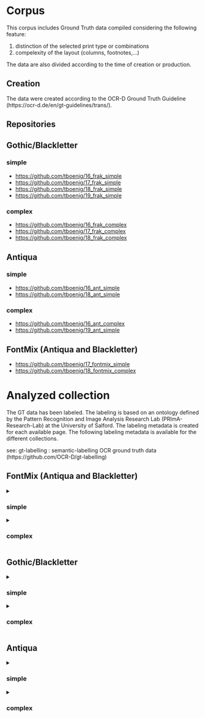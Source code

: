 <div>
   <div id="main">
      <h1>Corpus</h1>
      <p>This corpus includes Ground Truth data compiled considering the following feature:</p>
      <ol>
         <li>distinction of the selected print type or combinations</li>
         <li>compelexity of the layout (columns, footnotes,...)</li>
      </ol>
      <p>The data are also divided according to the time of creation or production.</p>
      <h2>Creation</h2>
      <p>The data were created according to the OCR-D Ground Truth Guideline (https://ocr-d.de/en/gt-guidelines/trans/).</p>
      <h2>Repositories</h2>
      <div id="data">


## Gothic/Blackletter 

### simple
- https://github.com/tboenig/16_frak_simple
- https://github.com/tboenig/17_frak_simple
- https://github.com/tboenig/18_frak_simple
- https://github.com/tboenig/19_frak_simple

### complex
- https://github.com/tboenig/16_frak_complex
- https://github.com/tboenig/17_frak_complex
- https://github.com/tboenig/18_frak_complex


## Antiqua

### simple
- https://github.com/tboenig/16_ant_simple
- https://github.com/tboenig/18_ant_simple

### complex
- https://github.com/tboenig/16_ant_complex
- https://github.com/tboenig/19_ant_simple


## FontMix (Antiqua and Blackletter)
- https://github.com/tboenig/17_fontmix_simple
- https://github.com/tboenig/18_fontmix_complex

</div>
   </div>
   <div>
      <h1>Analyzed collection</h1>
      <p>The GT data has been labeled. The labeling is based on an ontology defined by the Pattern Recognition 
                    and Image Analysis Research Lab (PRImA-Research-Lab) at the University of Salford. The labeling metadata 
                    is created for each available page. The following labeling metadata is available for the different collections.</p>
      <p>see: gt-labelling : semantic-labelling OCR ground truth data (https://github.com/OCR-D/gt-labelling)</p>
      <div>
         <h2>FontMix (Antiqua and Blackletter)</h2>
         <div>
            <details>
               <summary>
                  <h3>simple</h3>
               </summary>
               <ul>
                  <li>
                     <details>
                        <summary>activityDomain/computing/visual/analysisRecognition/layoutAnalysis</summary>
                        <p>In computer vision, document layout analysis is the process of identifying and categorizing the regions of interest in the scanned image of a text document. A reading system requires the segmentation of text zones from non-textual ones and the arrangement in their correct reading order.

Examples:
Page layout analysis (segmentation into regions, classification into text, graphic, table etc.)

Related:
"OCR": Often used as a synonym for layout analysis and text recognition, but strictly only the text recognition component.</p>
                     </details>
                  </li>
                  <li>
                     <details>
                        <summary>activityDomain/computing/visual/analysisRecognition/ocr</summary>
                        <p/>
                     </details>
                  </li>
                  <li>
                     <details>
                        <summary>activityDomain/computing/visual/analysisRecognition/text</summary>
                        <p>Translation of any kind of depicted symbols to machine readable format

Examples:
OCR
Mathematical equation recognition

Related:
Text processing (separate category)
Table recognition
Map reading</p>
                     </details>
                  </li>
                  <li>
                     <details>
                        <summary>condition/acquisition/method-flaws/imaging/uneven-illumination</summary>
                        <p>Uneven illumination leading to brightness or contrast variations</p>
                     </details>
                  </li>
                  <li>
                     <details>
                        <summary>condition/production-related/document-characteristics/low-contrast</summary>
                        <p>The contrast bwtween the paper and the page content is very low</p>
                     </details>
                  </li>
                  <li>
                     <details>
                        <summary>condition/production-related/document-faults/ink-from-facing</summary>
                        <p>Ink from facing page was transferred to this page</p>
                     </details>
                  </li>
                  <li>
                     <details>
                        <summary>condition/wear/additions/informative/annotations</summary>
                        <p>Annotations regarding the content</p>
                     </details>
                  </li>
                  <li>
                     <details>
                        <summary>content-encoding/structured</summary>
                        <p>E.g. XML</p>
                     </details>
                  </li>
                  <li>
                     <details>
                        <summary>content-type/corpus</summary>
                        <p>
Corpus: a collection of written texts, especially the entire works of a particular author or a body of writing on a particular subject.

Examples:
A text corpus,
An image database</p>
                     </details>
                  </li>
                  <li>
                     <details>
                        <summary>contentOfInterest/visual/graphical</summary>
                        <p>
                        Description coming soon.
                    </p>
                     </details>
                  </li>
                  <li>
                     <details>
                        <summary>contentOfInterest/visual/graphical/separator</summary>
                        <p>
                        Description coming soon.
                    </p>
                     </details>
                  </li>
                  <li>
                     <details>
                        <summary>contentOfInterest/visual/text</summary>
                        <p>
                        Description coming soon.
                    </p>
                     </details>
                  </li>
                  <li>
                     <details>
                        <summary>data-attributes/document-related/structural/running-titles</summary>
                        <p>Titles repeated each page</p>
                     </details>
                  </li>
                  <li>
                     <details>
                        <summary>data-attributes/document-related/visual/text/drop-caps</summary>
                        <p>Drap capitals (large capitals at beginning of paragraph)</p>
                     </details>
                  </li>
                  <li>
                     <details>
                        <summary>data-attributes/document-related/visual/text/font/multi-font/font-sizes</summary>
                        <p>More than one font size used</p>
                     </details>
                  </li>
                  <li>
                     <details>
                        <summary>data-attributes/document-related/visual/text/font/multi-font/typefaces</summary>
                        <p>More than one typeface used</p>
                     </details>
                  </li>
                  <li>
                     <details>
                        <summary>data-attributes/document-related/visual/text/font/typeface/antiqua</summary>
                        <p>Antiqua font (more modern)</p>
                     </details>
                  </li>
                  <li>
                     <details>
                        <summary>data-attributes/document-related/visual/text/font/typeface/blackletter</summary>
                        <p>Blackletter, gothic, Fraktur</p>
                     </details>
                  </li>
                  <li>
                     <details>
                        <summary>data-attributes/language/mixed</summary>
                        <p>More than one language used</p>
                     </details>
                  </li>
                  <li>
                     <details>
                        <summary>granularity/logical/document-related/paragraph</summary>
                        <p>
                        Description coming soon.
                    </p>
                     </details>
                  </li>
                  <li>
                     <details>
                        <summary>granularity/physical/document-related/page</summary>
                        <p>
                        Description coming soon.
                    </p>
                     </details>
                  </li>
                  <li>
                     <details>
                        <summary>granularity/physical/document-related/region</summary>
                        <p>Region, zone, block</p>
                     </details>
                  </li>
                  <li>
                     <details>
                        <summary>granularity/physical/document-related/text-line</summary>
                        <p>
                        Description coming soon.
                    </p>
                     </details>
                  </li>
                  <li>
                     <details>
                        <summary>granularity/physical/document-related/word</summary>
                        <p>Word or partial word, if separated by line break, for example</p>
                     </details>
                  </li>
                  <li>
                     <details>
                        <summary>platform/platform-independent</summary>
                        <p>
                        Description coming soon.
                    </p>
                     </details>
                  </li>
               </ul>
            </details>
         </div>
         <div>
            <details>
               <summary>
                  <h3>complex</h3>
               </summary>
               <ul>
                  <li>
                     <details>
                        <summary>activityDomain/computing/visual/analysisRecognition/layoutAnalysis</summary>
                        <p>In computer vision, document layout analysis is the process of identifying and categorizing the regions of interest in the scanned image of a text document. A reading system requires the segmentation of text zones from non-textual ones and the arrangement in their correct reading order.

Examples:
Page layout analysis (segmentation into regions, classification into text, graphic, table etc.)

Related:
"OCR": Often used as a synonym for layout analysis and text recognition, but strictly only the text recognition component.</p>
                     </details>
                  </li>
                  <li>
                     <details>
                        <summary>activityDomain/computing/visual/analysisRecognition/ocr</summary>
                        <p/>
                     </details>
                  </li>
                  <li>
                     <details>
                        <summary>activityDomain/computing/visual/analysisRecognition/text</summary>
                        <p>Translation of any kind of depicted symbols to machine readable format

Examples:
OCR
Mathematical equation recognition

Related:
Text processing (separate category)
Table recognition
Map reading</p>
                     </details>
                  </li>
                  <li>
                     <details>
                        <summary>condition/acquisition/content-or-background/included-objects/preceeding-or-proceeding</summary>
                        <p>Part of preceeding or succeeding object included (e.g. other page)</p>
                     </details>
                  </li>
                  <li>
                     <details>
                        <summary>condition/acquisition/geometric/page-curl</summary>
                        <p>Visible page curl (e.g. book scanning)</p>
                     </details>
                  </li>
                  <li>
                     <details>
                        <summary>condition/acquisition/geometric/perspective-distortions</summary>
                        <p>Perspective distortions (e.g. due to camera-based acquisition)</p>
                     </details>
                  </li>
                  <li>
                     <details>
                        <summary>condition/acquisition/method-flaws/imaging/uneven-illumination</summary>
                        <p>Uneven illumination leading to brightness or contrast variations</p>
                     </details>
                  </li>
                  <li>
                     <details>
                        <summary>condition/production-related/document-characteristics/low-contrast</summary>
                        <p>The contrast bwtween the paper and the page content is very low</p>
                     </details>
                  </li>
                  <li>
                     <details>
                        <summary>condition/production-related/document-faults/ink-from-facing</summary>
                        <p>Ink from facing page was transferred to this page</p>
                     </details>
                  </li>
                  <li>
                     <details>
                        <summary>content-encoding/structured</summary>
                        <p>E.g. XML</p>
                     </details>
                  </li>
                  <li>
                     <details>
                        <summary>content-type/corpus</summary>
                        <p>
Corpus: a collection of written texts, especially the entire works of a particular author or a body of writing on a particular subject.

Examples:
A text corpus,
An image database</p>
                     </details>
                  </li>
                  <li>
                     <details>
                        <summary>contentOfInterest/visual/graphical/separator</summary>
                        <p>
                        Description coming soon.
                    </p>
                     </details>
                  </li>
                  <li>
                     <details>
                        <summary>contentOfInterest/visual/text</summary>
                        <p>
                        Description coming soon.
                    </p>
                     </details>
                  </li>
                  <li>
                     <details>
                        <summary>data-attributes/document-related/structural/footnote-continued</summary>
                        <p/>
                     </details>
                  </li>
                  <li>
                     <details>
                        <summary>data-attributes/document-related/structural/footnotes</summary>
                        <p>Footnotes at bottom of page</p>
                     </details>
                  </li>
                  <li>
                     <details>
                        <summary>data-attributes/document-related/structural/running-titles</summary>
                        <p>Titles repeated each page</p>
                     </details>
                  </li>
                  <li>
                     <details>
                        <summary>data-attributes/document-related/visual/text/drop-caps</summary>
                        <p>Drap capitals (large capitals at beginning of paragraph)</p>
                     </details>
                  </li>
                  <li>
                     <details>
                        <summary>data-attributes/document-related/visual/text/font/multi-font/font-sizes</summary>
                        <p>More than one font size used</p>
                     </details>
                  </li>
                  <li>
                     <details>
                        <summary>data-attributes/document-related/visual/text/font/multi-font/typefaces</summary>
                        <p>More than one typeface used</p>
                     </details>
                  </li>
                  <li>
                     <details>
                        <summary>data-attributes/document-related/visual/text/font/typeface/antiqua</summary>
                        <p>Antiqua font (more modern)</p>
                     </details>
                  </li>
                  <li>
                     <details>
                        <summary>data-attributes/document-related/visual/text/font/typeface/blackletter</summary>
                        <p>Blackletter, gothic, Fraktur</p>
                     </details>
                  </li>
                  <li>
                     <details>
                        <summary>data-attributes/language/mixed</summary>
                        <p>More than one language used</p>
                     </details>
                  </li>
                  <li>
                     <details>
                        <summary>granularity/logical/document-related/paragraph</summary>
                        <p>
                        Description coming soon.
                    </p>
                     </details>
                  </li>
                  <li>
                     <details>
                        <summary>granularity/physical/document-related/page</summary>
                        <p>
                        Description coming soon.
                    </p>
                     </details>
                  </li>
                  <li>
                     <details>
                        <summary>granularity/physical/document-related/region</summary>
                        <p>Region, zone, block</p>
                     </details>
                  </li>
                  <li>
                     <details>
                        <summary>granularity/physical/document-related/text-line</summary>
                        <p>
                        Description coming soon.
                    </p>
                     </details>
                  </li>
                  <li>
                     <details>
                        <summary>granularity/physical/document-related/word</summary>
                        <p>Word or partial word, if separated by line break, for example</p>
                     </details>
                  </li>
                  <li>
                     <details>
                        <summary>platform/platform-independent</summary>
                        <p>
                        Description coming soon.
                    </p>
                     </details>
                  </li>
               </ul>
            </details>
         </div>
      </div>
      <div>
         <h2>Gothic/Blackletter</h2>
         <div>
            <details>
               <summary>
                  <h3>simple</h3>
               </summary>
               <ul>
                  <li>
                     <details>
                        <summary>activityDomain/computing/visual/analysisRecognition/layoutAnalysis</summary>
                        <p>In computer vision, document layout analysis is the process of identifying and categorizing the regions of interest in the scanned image of a text document. A reading system requires the segmentation of text zones from non-textual ones and the arrangement in their correct reading order.

Examples:
Page layout analysis (segmentation into regions, classification into text, graphic, table etc.)

Related:
"OCR": Often used as a synonym for layout analysis and text recognition, but strictly only the text recognition component.</p>
                     </details>
                  </li>
                  <li>
                     <details>
                        <summary>activityDomain/computing/visual/analysisRecognition/ocr</summary>
                        <p/>
                     </details>
                  </li>
                  <li>
                     <details>
                        <summary>activityDomain/computing/visual/analysisRecognition/text</summary>
                        <p>Translation of any kind of depicted symbols to machine readable format

Examples:
OCR
Mathematical equation recognition

Related:
Text processing (separate category)
Table recognition
Map reading</p>
                     </details>
                  </li>
                  <li>
                     <details>
                        <summary>condition/acquisition/geometric/page-curl</summary>
                        <p>Visible page curl (e.g. book scanning)</p>
                     </details>
                  </li>
                  <li>
                     <details>
                        <summary>condition/acquisition/geometric/perspective-distortions</summary>
                        <p>Perspective distortions (e.g. due to camera-based acquisition)</p>
                     </details>
                  </li>
                  <li>
                     <details>
                        <summary>condition/ageing/warping</summary>
                        <p>Arbitrary warping (e.g. due to moisture)</p>
                     </details>
                  </li>
                  <li>
                     <details>
                        <summary>condition/production-related/document-faults/ink-from-facing</summary>
                        <p>Ink from facing page was transferred to this page</p>
                     </details>
                  </li>
                  <li>
                     <details>
                        <summary>condition/wear/additions/informative/annotations</summary>
                        <p>Annotations regarding the content</p>
                     </details>
                  </li>
                  <li>
                     <details>
                        <summary>condition/wear/medium-damage/stains</summary>
                        <p>Noticeable stains on medium</p>
                     </details>
                  </li>
                  <li>
                     <details>
                        <summary>content-encoding/structured</summary>
                        <p>E.g. XML</p>
                     </details>
                  </li>
                  <li>
                     <details>
                        <summary>content-type/corpus</summary>
                        <p>
Corpus: a collection of written texts, especially the entire works of a particular author or a body of writing on a particular subject.

Examples:
A text corpus,
An image database</p>
                     </details>
                  </li>
                  <li>
                     <details>
                        <summary>contentOfInterest/visual/graphical</summary>
                        <p>
                        Description coming soon.
                    </p>
                     </details>
                  </li>
                  <li>
                     <details>
                        <summary>contentOfInterest/visual/graphical/separator</summary>
                        <p>
                        Description coming soon.
                    </p>
                     </details>
                  </li>
                  <li>
                     <details>
                        <summary>contentOfInterest/visual/text</summary>
                        <p>
                        Description coming soon.
                    </p>
                     </details>
                  </li>
                  <li>
                     <details>
                        <summary>data-attributes/document-related/structural/running-titles</summary>
                        <p>Titles repeated each page</p>
                     </details>
                  </li>
                  <li>
                     <details>
                        <summary>data-attributes/document-related/visual/text/drop-caps</summary>
                        <p>Drap capitals (large capitals at beginning of paragraph)</p>
                     </details>
                  </li>
                  <li>
                     <details>
                        <summary>data-attributes/document-related/visual/text/font/multi-font/font-sizes</summary>
                        <p>More than one font size used</p>
                     </details>
                  </li>
                  <li>
                     <details>
                        <summary>data-attributes/document-related/visual/text/font/multi-font/typefaces</summary>
                        <p>More than one typeface used</p>
                     </details>
                  </li>
                  <li>
                     <details>
                        <summary>data-attributes/document-related/visual/text/font/typeface/antiqua</summary>
                        <p>Antiqua font (more modern)</p>
                     </details>
                  </li>
                  <li>
                     <details>
                        <summary>data-attributes/document-related/visual/text/font/typeface/blackletter</summary>
                        <p>Blackletter, gothic, Fraktur</p>
                     </details>
                  </li>
                  <li>
                     <details>
                        <summary>granularity/logical/document-related/paragraph</summary>
                        <p>
                        Description coming soon.
                    </p>
                     </details>
                  </li>
                  <li>
                     <details>
                        <summary>granularity/physical/document-related/page</summary>
                        <p>
                        Description coming soon.
                    </p>
                     </details>
                  </li>
                  <li>
                     <details>
                        <summary>granularity/physical/document-related/region</summary>
                        <p>Region, zone, block</p>
                     </details>
                  </li>
                  <li>
                     <details>
                        <summary>granularity/physical/document-related/text-line</summary>
                        <p>
                        Description coming soon.
                    </p>
                     </details>
                  </li>
                  <li>
                     <details>
                        <summary>granularity/physical/document-related/word</summary>
                        <p>Word or partial word, if separated by line break, for example</p>
                     </details>
                  </li>
                  <li>
                     <details>
                        <summary>platform/platform-independent</summary>
                        <p>
                        Description coming soon.
                    </p>
                     </details>
                  </li>
               </ul>
            </details>
         </div>
         <div>
            <details>
               <summary>
                  <h3>complex</h3>
               </summary>
               <ul>
                  <li>
                     <details>
                        <summary>activityDomain/computing/visual/analysisRecognition/layoutAnalysis</summary>
                        <p>In computer vision, document layout analysis is the process of identifying and categorizing the regions of interest in the scanned image of a text document. A reading system requires the segmentation of text zones from non-textual ones and the arrangement in their correct reading order.

Examples:
Page layout analysis (segmentation into regions, classification into text, graphic, table etc.)

Related:
"OCR": Often used as a synonym for layout analysis and text recognition, but strictly only the text recognition component.</p>
                     </details>
                  </li>
                  <li>
                     <details>
                        <summary>activityDomain/computing/visual/analysisRecognition/ocr</summary>
                        <p/>
                     </details>
                  </li>
                  <li>
                     <details>
                        <summary>activityDomain/computing/visual/analysisRecognition/text</summary>
                        <p>Translation of any kind of depicted symbols to machine readable format

Examples:
OCR
Mathematical equation recognition

Related:
Text processing (separate category)
Table recognition
Map reading</p>
                     </details>
                  </li>
                  <li>
                     <details>
                        <summary>condition/acquisition/content-or-background/included-objects/preceeding-or-proceeding</summary>
                        <p>Part of preceeding or succeeding object included (e.g. other page)</p>
                     </details>
                  </li>
                  <li>
                     <details>
                        <summary>condition/acquisition/geometric/page-curl</summary>
                        <p>Visible page curl (e.g. book scanning)</p>
                     </details>
                  </li>
                  <li>
                     <details>
                        <summary>condition/acquisition/geometric/perspective-distortions</summary>
                        <p>Perspective distortions (e.g. due to camera-based acquisition)</p>
                     </details>
                  </li>
                  <li>
                     <details>
                        <summary>condition/acquisition/method-flaws/imaging/uneven-illumination</summary>
                        <p>Uneven illumination leading to brightness or contrast variations</p>
                     </details>
                  </li>
                  <li>
                     <details>
                        <summary>condition/ageing/warping</summary>
                        <p>Arbitrary warping (e.g. due to moisture)</p>
                     </details>
                  </li>
                  <li>
                     <details>
                        <summary>condition/production-related/document-characteristics/low-contrast</summary>
                        <p>The contrast bwtween the paper and the page content is very low</p>
                     </details>
                  </li>
                  <li>
                     <details>
                        <summary>condition/production-related/document-faults/ink-from-facing</summary>
                        <p>Ink from facing page was transferred to this page</p>
                     </details>
                  </li>
                  <li>
                     <details>
                        <summary>condition/wear/additions/informative/annotations</summary>
                        <p>Annotations regarding the content</p>
                     </details>
                  </li>
                  <li>
                     <details>
                        <summary>condition/wear/additions/informative/stamps</summary>
                        <p>The medium was stamped</p>
                     </details>
                  </li>
                  <li>
                     <details>
                        <summary>condition/wear/medium-damage/stains</summary>
                        <p>Noticeable stains on medium</p>
                     </details>
                  </li>
                  <li>
                     <details>
                        <summary>content-encoding/structured</summary>
                        <p>E.g. XML</p>
                     </details>
                  </li>
                  <li>
                     <details>
                        <summary>content-type/corpus</summary>
                        <p>
Corpus: a collection of written texts, especially the entire works of a particular author or a body of writing on a particular subject.

Examples:
A text corpus,
An image database</p>
                     </details>
                  </li>
                  <li>
                     <details>
                        <summary>contentOfInterest/visual/composite/music</summary>
                        <p>
                        Description coming soon.
                    </p>
                     </details>
                  </li>
                  <li>
                     <details>
                        <summary>contentOfInterest/visual/graphical</summary>
                        <p>
                        Description coming soon.
                    </p>
                     </details>
                  </li>
                  <li>
                     <details>
                        <summary>contentOfInterest/visual/graphical/separator</summary>
                        <p>
                        Description coming soon.
                    </p>
                     </details>
                  </li>
                  <li>
                     <details>
                        <summary>contentOfInterest/visual/text</summary>
                        <p>
                        Description coming soon.
                    </p>
                     </details>
                  </li>
                  <li>
                     <details>
                        <summary>data-attributes/document-related/structural/footnotes</summary>
                        <p>Footnotes at bottom of page</p>
                     </details>
                  </li>
                  <li>
                     <details>
                        <summary>data-attributes/document-related/structural/running-titles</summary>
                        <p>Titles repeated each page</p>
                     </details>
                  </li>
                  <li>
                     <details>
                        <summary>data-attributes/document-related/visual/decorations</summary>
                        <p>Decorations of some kind</p>
                     </details>
                  </li>
                  <li>
                     <details>
                        <summary>data-attributes/document-related/visual/illustrations</summary>
                        <p>Illustrations in content</p>
                     </details>
                  </li>
                  <li>
                     <details>
                        <summary>data-attributes/document-related/visual/illustrations/multi-colour</summary>
                        <p>Multi-colour illustrations in content</p>
                     </details>
                  </li>
                  <li>
                     <details>
                        <summary>data-attributes/document-related/visual/text/drop-caps</summary>
                        <p>Drap capitals (large capitals at beginning of paragraph)</p>
                     </details>
                  </li>
                  <li>
                     <details>
                        <summary>data-attributes/document-related/visual/text/font/multi-font/font-sizes</summary>
                        <p>More than one font size used</p>
                     </details>
                  </li>
                  <li>
                     <details>
                        <summary>data-attributes/document-related/visual/text/font/multi-font/typefaces</summary>
                        <p>More than one typeface used</p>
                     </details>
                  </li>
                  <li>
                     <details>
                        <summary>data-attributes/document-related/visual/text/font/typeface/antiqua</summary>
                        <p>Antiqua font (more modern)</p>
                     </details>
                  </li>
                  <li>
                     <details>
                        <summary>data-attributes/document-related/visual/text/font/typeface/blackletter</summary>
                        <p>Blackletter, gothic, Fraktur</p>
                     </details>
                  </li>
                  <li>
                     <details>
                        <summary>data-attributes/language/mixed</summary>
                        <p>More than one language used</p>
                     </details>
                  </li>
                  <li>
                     <details>
                        <summary>granularity/logical/document-related/paragraph</summary>
                        <p>
                        Description coming soon.
                    </p>
                     </details>
                  </li>
                  <li>
                     <details>
                        <summary>granularity/physical/document-related/page</summary>
                        <p>
                        Description coming soon.
                    </p>
                     </details>
                  </li>
                  <li>
                     <details>
                        <summary>granularity/physical/document-related/region</summary>
                        <p>Region, zone, block</p>
                     </details>
                  </li>
                  <li>
                     <details>
                        <summary>granularity/physical/document-related/text-line</summary>
                        <p>
                        Description coming soon.
                    </p>
                     </details>
                  </li>
                  <li>
                     <details>
                        <summary>granularity/physical/document-related/word</summary>
                        <p>Word or partial word, if separated by line break, for example</p>
                     </details>
                  </li>
                  <li>
                     <details>
                        <summary>platform/platform-independent</summary>
                        <p>
                        Description coming soon.
                    </p>
                     </details>
                  </li>
               </ul>
            </details>
         </div>
      </div>
      <div>
         <h2>Antiqua</h2>
         <div>
            <details>
               <summary>
                  <h3>simple</h3>
               </summary>
               <ul>
                  <li>
                     <details>
                        <summary>activityDomain/computing/visual/analysisRecognition/layoutAnalysis</summary>
                        <p>In computer vision, document layout analysis is the process of identifying and categorizing the regions of interest in the scanned image of a text document. A reading system requires the segmentation of text zones from non-textual ones and the arrangement in their correct reading order.

Examples:
Page layout analysis (segmentation into regions, classification into text, graphic, table etc.)

Related:
"OCR": Often used as a synonym for layout analysis and text recognition, but strictly only the text recognition component.</p>
                     </details>
                  </li>
                  <li>
                     <details>
                        <summary>activityDomain/computing/visual/analysisRecognition/ocr</summary>
                        <p/>
                     </details>
                  </li>
                  <li>
                     <details>
                        <summary>activityDomain/computing/visual/analysisRecognition/text</summary>
                        <p>Translation of any kind of depicted symbols to machine readable format

Examples:
OCR
Mathematical equation recognition

Related:
Text processing (separate category)
Table recognition
Map reading</p>
                     </details>
                  </li>
                  <li>
                     <details>
                        <summary>condition/production-related/document-faults/ink-from-facing</summary>
                        <p>Ink from facing page was transferred to this page</p>
                     </details>
                  </li>
                  <li>
                     <details>
                        <summary>condition/wear/medium-damage/stains</summary>
                        <p>Noticeable stains on medium</p>
                     </details>
                  </li>
                  <li>
                     <details>
                        <summary>content-encoding/structured</summary>
                        <p>E.g. XML</p>
                     </details>
                  </li>
                  <li>
                     <details>
                        <summary>content-type/corpus</summary>
                        <p>
Corpus: a collection of written texts, especially the entire works of a particular author or a body of writing on a particular subject.

Examples:
A text corpus,
An image database</p>
                     </details>
                  </li>
                  <li>
                     <details>
                        <summary>contentOfInterest/visual/graphical/separator</summary>
                        <p>
                        Description coming soon.
                    </p>
                     </details>
                  </li>
                  <li>
                     <details>
                        <summary>contentOfInterest/visual/text</summary>
                        <p>
                        Description coming soon.
                    </p>
                     </details>
                  </li>
                  <li>
                     <details>
                        <summary>data-attributes/document-related/visual/text/drop-caps</summary>
                        <p>Drap capitals (large capitals at beginning of paragraph)</p>
                     </details>
                  </li>
                  <li>
                     <details>
                        <summary>data-attributes/document-related/visual/text/font/multi-font/font-sizes</summary>
                        <p>More than one font size used</p>
                     </details>
                  </li>
                  <li>
                     <details>
                        <summary>data-attributes/document-related/visual/text/font/typeface/antiqua</summary>
                        <p>Antiqua font (more modern)</p>
                     </details>
                  </li>
                  <li>
                     <details>
                        <summary>data-attributes/document-related/visual/text/font/typeface/blackletter</summary>
                        <p>Blackletter, gothic, Fraktur</p>
                     </details>
                  </li>
                  <li>
                     <details>
                        <summary>granularity/logical/document-related/paragraph</summary>
                        <p>
                        Description coming soon.
                    </p>
                     </details>
                  </li>
                  <li>
                     <details>
                        <summary>granularity/physical/document-related/page</summary>
                        <p>
                        Description coming soon.
                    </p>
                     </details>
                  </li>
                  <li>
                     <details>
                        <summary>granularity/physical/document-related/region</summary>
                        <p>Region, zone, block</p>
                     </details>
                  </li>
                  <li>
                     <details>
                        <summary>granularity/physical/document-related/text-line</summary>
                        <p>
                        Description coming soon.
                    </p>
                     </details>
                  </li>
                  <li>
                     <details>
                        <summary>granularity/physical/document-related/word</summary>
                        <p>Word or partial word, if separated by line break, for example</p>
                     </details>
                  </li>
                  <li>
                     <details>
                        <summary>platform/platform-independent</summary>
                        <p>
                        Description coming soon.
                    </p>
                     </details>
                  </li>
               </ul>
            </details>
         </div>
         <div>
            <details>
               <summary>
                  <h3>complex</h3>
               </summary>
               <ul>
                  <li>
                     <details>
                        <summary>activityDomain/computing/visual/analysisRecognition/layoutAnalysis</summary>
                        <p>In computer vision, document layout analysis is the process of identifying and categorizing the regions of interest in the scanned image of a text document. A reading system requires the segmentation of text zones from non-textual ones and the arrangement in their correct reading order.

Examples:
Page layout analysis (segmentation into regions, classification into text, graphic, table etc.)

Related:
"OCR": Often used as a synonym for layout analysis and text recognition, but strictly only the text recognition component.</p>
                     </details>
                  </li>
                  <li>
                     <details>
                        <summary>activityDomain/computing/visual/analysisRecognition/ocr</summary>
                        <p/>
                     </details>
                  </li>
                  <li>
                     <details>
                        <summary>activityDomain/computing/visual/analysisRecognition/text</summary>
                        <p>Translation of any kind of depicted symbols to machine readable format

Examples:
OCR
Mathematical equation recognition

Related:
Text processing (separate category)
Table recognition
Map reading</p>
                     </details>
                  </li>
                  <li>
                     <details>
                        <summary>condition/production-related/document-faults/ink-from-facing</summary>
                        <p>Ink from facing page was transferred to this page</p>
                     </details>
                  </li>
                  <li>
                     <details>
                        <summary>condition/wear/additions/informative/annotations</summary>
                        <p>Annotations regarding the content</p>
                     </details>
                  </li>
                  <li>
                     <details>
                        <summary>condition/wear/medium-damage/stains</summary>
                        <p>Noticeable stains on medium</p>
                     </details>
                  </li>
                  <li>
                     <details>
                        <summary>content-encoding/structured</summary>
                        <p>E.g. XML</p>
                     </details>
                  </li>
                  <li>
                     <details>
                        <summary>content-type/corpus</summary>
                        <p>
Corpus: a collection of written texts, especially the entire works of a particular author or a body of writing on a particular subject.

Examples:
A text corpus,
An image database</p>
                     </details>
                  </li>
                  <li>
                     <details>
                        <summary>contentOfInterest/visual/text</summary>
                        <p>
                        Description coming soon.
                    </p>
                     </details>
                  </li>
                  <li>
                     <details>
                        <summary>data-attributes/document-related/structural/footnote-continued</summary>
                        <p/>
                     </details>
                  </li>
                  <li>
                     <details>
                        <summary>data-attributes/document-related/structural/footnotes</summary>
                        <p>Footnotes at bottom of page</p>
                     </details>
                  </li>
                  <li>
                     <details>
                        <summary>data-attributes/document-related/structural/running-titles</summary>
                        <p>Titles repeated each page</p>
                     </details>
                  </li>
                  <li>
                     <details>
                        <summary>data-attributes/document-related/visual/text/drop-caps</summary>
                        <p>Drap capitals (large capitals at beginning of paragraph)</p>
                     </details>
                  </li>
                  <li>
                     <details>
                        <summary>data-attributes/document-related/visual/text/font/multi-font/font-sizes</summary>
                        <p>More than one font size used</p>
                     </details>
                  </li>
                  <li>
                     <details>
                        <summary>data-attributes/document-related/visual/text/font/multi-font/typefaces</summary>
                        <p>More than one typeface used</p>
                     </details>
                  </li>
                  <li>
                     <details>
                        <summary>data-attributes/document-related/visual/text/font/typeface/antiqua</summary>
                        <p>Antiqua font (more modern)</p>
                     </details>
                  </li>
                  <li>
                     <details>
                        <summary>data-attributes/document-related/visual/text/font/typeface/blackletter</summary>
                        <p>Blackletter, gothic, Fraktur</p>
                     </details>
                  </li>
                  <li>
                     <details>
                        <summary>data-attributes/language/mixed</summary>
                        <p>More than one language used</p>
                     </details>
                  </li>
                  <li>
                     <details>
                        <summary>granularity/logical/document-related/paragraph</summary>
                        <p>
                        Description coming soon.
                    </p>
                     </details>
                  </li>
                  <li>
                     <details>
                        <summary>granularity/physical/document-related/page</summary>
                        <p>
                        Description coming soon.
                    </p>
                     </details>
                  </li>
                  <li>
                     <details>
                        <summary>granularity/physical/document-related/region</summary>
                        <p>Region, zone, block</p>
                     </details>
                  </li>
                  <li>
                     <details>
                        <summary>granularity/physical/document-related/text-line</summary>
                        <p>
                        Description coming soon.
                    </p>
                     </details>
                  </li>
                  <li>
                     <details>
                        <summary>granularity/physical/document-related/word</summary>
                        <p>Word or partial word, if separated by line break, for example</p>
                     </details>
                  </li>
                  <li>
                     <details>
                        <summary>platform/platform-independent</summary>
                        <p>
                        Description coming soon.
                    </p>
                     </details>
                  </li>
               </ul>
            </details>
         </div>
      </div>
   </div>
</div>
